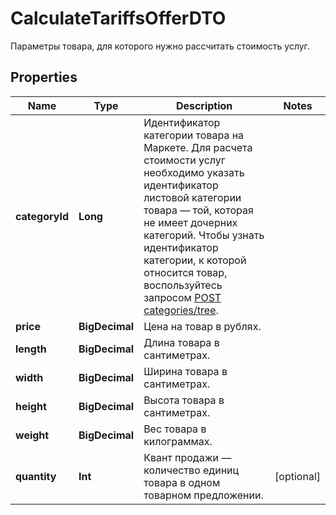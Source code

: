 

# CalculateTariffsOfferDTO

Параметры товара, для которого нужно рассчитать стоимость услуг.

## Properties

Name | Type | Description | Notes
------------ | ------------- | ------------- | -------------
**categoryId** | **Long** | Идентификатор категории товара на Маркете.  Для расчета стоимости услуг необходимо указать идентификатор листовой категории товара — той, которая не имеет дочерних категорий.  Чтобы узнать идентификатор категории, к которой относится товар, воспользуйтесь запросом [POST categories/tree](../../reference/categories/getCategoriesTree.md).  | 
**price** | **BigDecimal** | Цена на товар в рублях. | 
**length** | **BigDecimal** | Длина товара в сантиметрах. | 
**width** | **BigDecimal** | Ширина товара в сантиметрах. | 
**height** | **BigDecimal** | Высота товара в сантиметрах. | 
**weight** | **BigDecimal** | Вес товара в килограммах. | 
**quantity** | **Int** | Квант продажи — количество единиц товара в одном товарном предложении. |  [optional]




